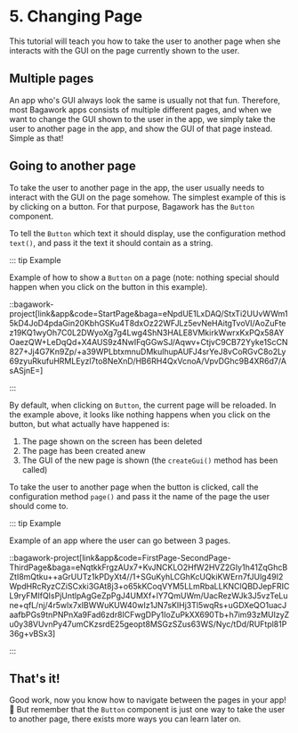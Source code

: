 <script>
	import ViewApp from '$lib/ViewApp.svelte'
</script>

# 5. Changing Page
This tutorial will teach you how to take the user to another page when she interacts with the GUI on the page currently shown to the user.

## Multiple pages
An app who's GUI always look the same is usually not that fun. Therefore, most Bagawork apps consists of multiple different pages, and when we want to change the GUI shown to the user in the app, we simply take the user to another page in the app, and show the GUI of that page instead. Simple as that!

## Going to another page
To take the user to another page in the app, the user usually needs to interact with the GUI on the page somehow. The simplest example of this is by clicking on a button. For that purpose, Bagawork has the `Button` component.

To tell the `Button` which text it should display, use the configuration method `text()`, and pass it the text it should contain as a string.

::: tip Example

Example of how to show a `Button` on a page (note: nothing special should happen when you click on the button in this example).

::bagawork-project[link&app&code=StartPage&baga=eNpdUE1LxDAQ/StxTi2UUvWWm15kD4JoD4pdaGin20KbhGSKu4T8dxOz22WFJLz5evNeHAitgTvoVI/AoZuFtez19KQ1wyOh7C0L2DWyoXg7g4Lwg4ShN3HALE8VMkirkWwrxKxPQx58AYOaezQW+LeDqQd+X4AUS9z4NwIFqGGwSJ/Aqwv+CtjvC9CB72Yyke1ScCN827+Jj4G7Kn9Zp/+a39WPLbtxmnuDMkulhupAUFJ4srYeJ8vCoRGvC8o2Ly69zyuRkufuHRMLEyzl7to8NeXnD/HB6RH4QxVcnoA/VpvDGhc9B4XR6d7/AsASjnE=]

:::

By default, when clicking on `Button`, the current page will be reloaded. In the example above, it looks like nothing happens when you click on the button, but what actually have happened is:

1. The page shown on the screen has been deleted
2. The page has been created anew
3. The GUI of the new page is shown (the `createGui()` method has been called)

To take the user to another page when the button is clicked, call the configuration method `page()` and pass it the name of the page the user should come to.

::: tip Example

Example of an app where the user can go between 3 pages.

::bagawork-project[link&app&code=FirstPage-SecondPage-ThirdPage&baga=eNqtkkFrgzAUx7+KvJNCKLO2HfW2HVZ2GIy1h41ZqGhcBZtI8mQtku++aGrUUTz1kPDyXt4//1+SGuKyhLCGhKcUQkiKWErn7fJUlg49I2WpdHRcRyzCZiSCxki3GAt8j3+o65kKCoqVYM5LLmRbaLLKNClQBDJepFRICL9ryFMIfQIsPjUntlpAgGeZpPgJ4UMXf+lY7QmUWm/UacRezWJk3J5vzTeLune+qfL/nj/4r5wlx7xIBWWuKUW40wIz1JN7sKIHj3Tl5wqRs+uGDXeQO1uacJaafbPGs9tnPNPnXa9Fad6zdr8ICFwgDPy1IoZuPkXX690Tb+h7im93zMUIzyZu0y38VUvnPy47umCKzsrdE25geopt8MSGzSZus63WS/Nyc/tDd/RUFtpl81P36g+vBSx3]

:::

## That's it!
Good work, now you know how to navigate between the pages in your app! 🥳 But remember that the `Button` component is just one way to take the user to another page, there exists more ways you can learn later on.
